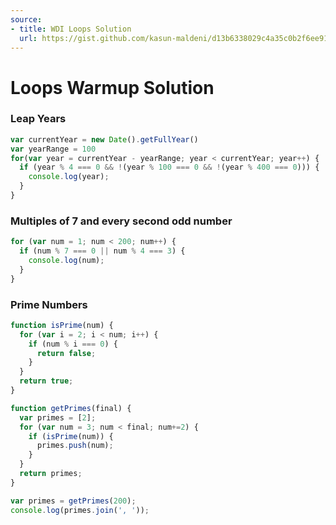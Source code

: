 ```yaml
---
source:
- title: WDI Loops Solution
  url: https://gist.github.com/kasun-maldeni/d13b6338029c4a35c0b2f6ee91b92dd0/
---
```


# Loops Warmup Solution

### Leap Years
```javascript
var currentYear = new Date().getFullYear()
var yearRange = 100
for(var year = currentYear - yearRange; year < currentYear; year++) {
  if (year % 4 === 0 && !(year % 100 === 0 && !(year % 400 === 0))) {
    console.log(year);
  }
}
```

### Multiples of 7 and every second odd number
```javascript
for (var num = 1; num < 200; num++) {
  if (num % 7 === 0 || num % 4 === 3) {
    console.log(num);
  }
}
```

### Prime Numbers
```javascript
function isPrime(num) {
  for (var i = 2; i < num; i++) {
    if (num % i === 0) {
      return false;
    }
  }
  return true;
}

function getPrimes(final) {
  var primes = [2];
  for (var num = 3; num < final; num+=2) {
    if (isPrime(num)) {
      primes.push(num);
    }
  }
  return primes;
}

var primes = getPrimes(200);
console.log(primes.join(', '));
```
